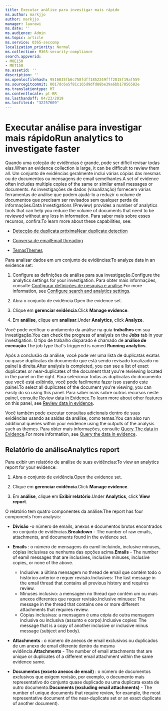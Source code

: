 ```yaml
---
title: Executar análise para investigar mais rápido
ms.author: markjjo
author: markjjo
manager: laurawi
ms.date: ''
ms.audience: Admin
ms.topic: article
ms.service: O365-seccomp
localization_priority: Normal
ms.collection: M365-security-compliance
search.appverid:
- MOE150
- MET150
ms.assetid: ''
description: ''
ms.openlocfilehash: 9516035fb6c758fdff1852249fff2815f19af559
ms.sourcegitcommit: 0017dc6a5f81c165d9dfd88be39a6bb17856582e
ms.translationtype: MT
ms.contentlocale: pt-BR
ms.lasthandoff: 04/23/2019
ms.locfileid: "32257609"
---
```

# <a name="run-analytics-to-investigate-faster"></a><span data-ttu-id="622ee-102">Executar análise para investigar mais rápido</span><span class="sxs-lookup"><span data-stu-id="622ee-102">Run analytics to investigate faster</span></span>

<span data-ttu-id="622ee-103">Quando uma coleção de evidências é grande, pode ser difícil revisar todas elas.</span><span class="sxs-lookup"><span data-stu-id="622ee-103">When an evidence collection is large, it can be difficult to review them all.</span></span> <span data-ttu-id="622ee-104">Um conjunto de evidências geralmente inclui várias cópias das mesmas ou de documentos ou mensagens de email semelhantes.</span><span class="sxs-lookup"><span data-stu-id="622ee-104">A set of evidence often includes multiple copies of the same or similar email messages or documents.</span></span> <span data-ttu-id="622ee-105">As investigações de dados (visualização) fornecem várias ferramentas de análise que podem ajudá-lo a reduzir o volume de documentos que precisam ser revisados sem qualquer perda de informações.</span><span class="sxs-lookup"><span data-stu-id="622ee-105">Data Investigations (Preview) provides a number of analytics tools that can help you reduce the volume of documents that need to be reviewed without any loss in information.</span></span> <span data-ttu-id="622ee-106">Para saber mais sobre esses recursos, confira:</span><span class="sxs-lookup"><span data-stu-id="622ee-106">To learn more about these capabilities, see:</span></span>

- [<span data-ttu-id="622ee-107">Detecção de duplicata próxima</span><span class="sxs-lookup"><span data-stu-id="622ee-107">Near duplicate detection</span></span>](near-duplicates.md)

- [<span data-ttu-id="622ee-108">Conversa de email</span><span class="sxs-lookup"><span data-stu-id="622ee-108">Email threading</span></span>](email-threading.md)

- [<span data-ttu-id="622ee-109">Temas</span><span class="sxs-lookup"><span data-stu-id="622ee-109">Themes</span></span>](themes.md)

<span data-ttu-id="622ee-110">Para analisar dados em um conjunto de evidências:</span><span class="sxs-lookup"><span data-stu-id="622ee-110">To analyze data in an evidence set:</span></span>

1. <span data-ttu-id="622ee-111">Configure as definições de análise para sua investigação.</span><span class="sxs-lookup"><span data-stu-id="622ee-111">Configure the analytics settings for your investigation.</span></span> <span data-ttu-id="622ee-112">Para obter mais informações, consulte [Configurar definições de pesquisa e análise](configure-search-analytics-settings.md).</span><span class="sxs-lookup"><span data-stu-id="622ee-112">For more information, see [Configure search and analytics settings](configure-search-analytics-settings.md).</span></span>

2. <span data-ttu-id="622ee-113">Abra o conjunto de evidência.</span><span class="sxs-lookup"><span data-stu-id="622ee-113">Open the evidence set.</span></span>

3. <span data-ttu-id="622ee-114">Clique em **gerenciar evidência**.</span><span class="sxs-lookup"><span data-stu-id="622ee-114">Click **Manage evidence**.</span></span>

4. <span data-ttu-id="622ee-115">Em **análise**, clique em **analisar**.</span><span class="sxs-lookup"><span data-stu-id="622ee-115">Under **Analytics**, click **Analyze**.</span></span>

<span data-ttu-id="622ee-116">Você pode verificar o andamento da análise na guia **trabalhos** em sua investigação.</span><span class="sxs-lookup"><span data-stu-id="622ee-116">You can check the progress of analysis on the **Jobs** tab in your investigation.</span></span> <span data-ttu-id="622ee-117">O tipo de trabalho disparado é chamado de **análise de execução**.</span><span class="sxs-lookup"><span data-stu-id="622ee-117">The job type that's triggered is named **Running analytics**.</span></span>

 <span data-ttu-id="622ee-118">Após a conclusão da análise, você pode ver uma lista de duplicatas exatas ou quase duplicatas do documento que está sendo revisado localizado no painel à direita.</span><span class="sxs-lookup"><span data-stu-id="622ee-118">After analysis is completed, you can see a list of exact duplicates or near-duplicates of the document that you're reviewing located in the panel on the right.</span></span> <span data-ttu-id="622ee-119">Para selecionar todas as duplicatas do documento que você está exibindo, você pode facilmente fazer isso usando este painel.</span><span class="sxs-lookup"><span data-stu-id="622ee-119">To select all duplicates of the document you're viewing, you can easily do so using this panel.</span></span> <span data-ttu-id="622ee-120">Para saber mais sobre outros recursos neste painel, consulte [Review data in Evidence](review-data-in-evidence.md).</span><span class="sxs-lookup"><span data-stu-id="622ee-120">To learn more about other features on this panel, see [Review data in evidence](review-data-in-evidence.md).</span></span> 

<span data-ttu-id="622ee-121">Você também pode executar consultas adicionais dentro de suas evidências usando as saídas da análise, como temas.</span><span class="sxs-lookup"><span data-stu-id="622ee-121">You can also run additional queries within your evidence using the outputs of the analysis such as themes.</span></span> <span data-ttu-id="622ee-122">Para obter mais informações, consulte [Query The data in Evidence](evidence-query.md).</span><span class="sxs-lookup"><span data-stu-id="622ee-122">For more information, see [Query the data in evidence](evidence-query.md).</span></span>

## <a name="analytics-report"></a><span data-ttu-id="622ee-123">Relatório de análise</span><span class="sxs-lookup"><span data-stu-id="622ee-123">Analytics report</span></span>

<span data-ttu-id="622ee-124">Para exibir um relatório de análise de suas evidências:</span><span class="sxs-lookup"><span data-stu-id="622ee-124">To view an analytics report for your evidence:</span></span>

1. <span data-ttu-id="622ee-125">Abra o conjunto de evidência.</span><span class="sxs-lookup"><span data-stu-id="622ee-125">Open the evidence set.</span></span>

2. <span data-ttu-id="622ee-126">Clique em **gerenciar evidência**.</span><span class="sxs-lookup"><span data-stu-id="622ee-126">Click **Manage evidence**.</span></span>

3. <span data-ttu-id="622ee-127">Em **análise**, clique em **Exibir relatório**.</span><span class="sxs-lookup"><span data-stu-id="622ee-127">Under **Analytics**, click **View report**.</span></span>

<span data-ttu-id="622ee-128">O relatório tem quatro componentes da análise:</span><span class="sxs-lookup"><span data-stu-id="622ee-128">The report has four components from analysis:</span></span>

- <span data-ttu-id="622ee-129">**Divisão** -o número de emails, anexos e documentos brutos encontrados no conjunto de evidências.</span><span class="sxs-lookup"><span data-stu-id="622ee-129">**Breakdown** - The number of raw emails, attachments, and documents found in the evidence set.</span></span>

- <span data-ttu-id="622ee-130">**Emails** : o número de mensagens do eamil incluindo, inclusive minuses, cópias inclusivas ou nenhuma das opções acima.</span><span class="sxs-lookup"><span data-stu-id="622ee-130">**Emails** - The number of eamil messages that are inclusives, inclusive minuses, inclusive copies, or none of the above.</span></span>
   - <span data-ttu-id="622ee-131">Inclusive: a última mensagem no thread de email que contém todo o histórico anterior e requer revisão.</span><span class="sxs-lookup"><span data-stu-id="622ee-131">Inclusives: The last message in the email thread that contains all previous history and requires review.</span></span>
   - <span data-ttu-id="622ee-132">Minuses inclusivo: a mensagem no thread que contém um ou mais anexos diferentes que requer revisão.</span><span class="sxs-lookup"><span data-stu-id="622ee-132">Inclusive minuses: The message in the thread that contains one or more different attachments that requires review.</span></span>
   - <span data-ttu-id="622ee-133">Cópias inclusivas: a mensagem é uma cópia de outra mensagem inclusiva ou inclusiva (assunto e corpo).</span><span class="sxs-lookup"><span data-stu-id="622ee-133">Inclusive copies: The message that is a copy of another inclusive or inclusive minus message (subject and body).</span></span>

- <span data-ttu-id="622ee-134">**Attachments** : o número de anexos de email exclusivos ou duplicados de um anexo de email diferente dentro da mesma evidência.</span><span class="sxs-lookup"><span data-stu-id="622ee-134">**Attachments** - The number of email attachments that are unique or duplicates of a different email attachment within the same evidence same.</span></span>

- <span data-ttu-id="622ee-135">**Documentos (exceto anexos de email)** : o número de documentos exclusivos que exigem revisão, por exemplo, o documento mais representativo do conjunto quase duplicado ou uma duplicata exata de outro documento.</span><span class="sxs-lookup"><span data-stu-id="622ee-135">**Documents (excluding email attachments)** - The number of unique documents that require review, for example, the most representative document of the near-duplicate set or an exact duplicate of another document).</span></span>